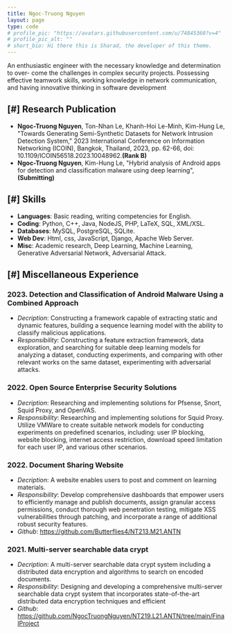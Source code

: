 ```yaml
---
title: Ngoc-Truong Nguyen
layout: page
type: code
# profile_pic: "https://avatars.githubusercontent.com/u/74845360?v=4"
# profile_pic_alt: ""
# short_bio: Hi there this is Sharad, the developer of this theme.
---
```


An enthusiastic engineer with the necessary knowledge and determination to over-
come the challenges in complex security projects. Possessing effective teamwork skills, working knowledge in network communication, and having innovative thinking in
software development

## [#] Research Publication
- **Ngoc-Truong Nguyen**, Ton-Nhan Le, Khanh-Hoi Le-Minh, Kim-Hung Le, "Towards Generating Semi-Synthetic Datasets for Network Intrusion Detection System," 2023 International Conference on Information Networking (ICOIN), Bangkok, Thailand, 2023, pp. 62-66, doi: 10.1109/ICOIN56518.2023.10048962.**(Rank B)**
- **Ngoc-Truong Nguyen**, Kim-Hung Le, "Hybrid analysis of Android apps for detection and classification malware using deep learning", **(Submitting)**

## [#] Skills
- **Languages**: Basic reading, writing competencies for English.
- **Coding**: Python, C++, Java, NodeJS, PHP, LaTeX, SQL, XML/XSL.
- **Databases**: MySQL, PostgreSQL, SQLite.
- **Web Dev**: Html, css, JavaScript, Django, Apache Web Server.
- **Misc**: Academic research, Deep Learning, Machine Learning, Generative Adversarial Network, Adversarial Attack.

## [#] Miscellaneous Experience
<!-- \subrubric{Subject projects} -->
### 2023. Detection and Classification of Android Malware Using a Combined Approach
- *Decription*: Constructing a framework capable of extracting static and dynamic features, building a sequence learning model with the ability to classify malicious applications.
- *Responsibility*: Constructing a feature extraction framework, data exploration, and searching for suitable deep learning models for analyzing a dataset, conducting experiments, and comparing with other relevant works on the same dataset, experimenting with adversarial attacks.

### 2022. Open Source Enterprise Security Solutions
- *Decription*: Researching and implementing solutions for Pfsense, Snort, Squid Proxy, and OpenVAS.
- *Responsibility*: Researching and implementing solutions for Squid Proxy. Utilize VMWare to create suitable network models for conducting experiments on predefined scenarios, including: user IP blocking, website blocking, internet access restriction, download speed limitation for each user IP, and various other scenarios.

### 2022. Document Sharing Website
- *Decription*: A website enables users to post and comment on learning materials.
- *Responsibility*: Develop comprehensive dashboards that empower users to efficiently manage and publish documents, assign granular access permissions, conduct thorough web penetration testing, mitigate XSS vulnerabilities through patching, and incorporate a range of additional robust security features.
- *Github*: https://github.com/Butterflies4/NT213.M21.ANTN

### 2021. Multi-server searchable data crypt
- *Decription*: A multi-server searchable data crypt system including a distributed data encryption and algorithms to search on encoded documents.
- *Responsibility*: Designing and developing a comprehensive multi-server searchable data crypt system that incorporates state-of-the-art distributed data encryption techniques and efficient 
- *Github*: https://github.com/NgocTruongNguyen/NT219.L21.ANTN/tree/main/FinalProject